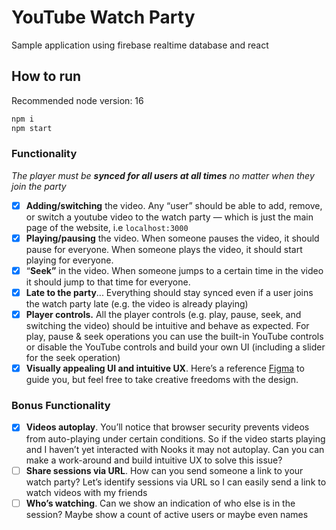 # YouTube Watch Party

Sample application using firebase realtime database and react

## How to run

Recommended node version: 16
```bash
npm i
npm start
```

### Functionality
*The player must be **synced for all users at all times** no matter when they join the party*
- [x] **Adding/switching** the video. Any “user” should be able to add, remove, or switch a youtube video to the watch party — which is just the main page of the website, i.e `localhost:3000`
- [x] **Playing/pausing** the video. When someone pauses the video, it should pause for everyone. When someone plays the video, it should start playing for everyone.
- [x] “**Seek”** in the video. When someone jumps to a certain time in the video it should jump to that time for everyone.
- [x] **Late to the party**... Everything should stay synced even if a user joins the watch party late (e.g. the video is already playing)
- [x] **Player controls.** All the player controls (e.g. play, pause, seek, and switching the video) should be intuitive and behave as expected. For play, pause & seek operations you can use the built-in YouTube controls or disable the YouTube controls and build your own UI (including a slider for the seek operation)
- [x] **Visually appealing UI and intuitive UX**. Here’s a reference [Figma](https://www.figma.com/file/9gTAha5d0rIkwJb5k8wmFb/New-Features?node-id=2442%3A62758) to guide you, but feel free to take creative freedoms with the design.

### Bonus Functionality
- [x] **Videos autoplay**. You’ll notice that browser security prevents videos from auto-playing under certain conditions. So if the video starts playing and I haven’t yet interacted with Nooks it may not autoplay. Can you can make a work-around and build intuitive UX to solve this issue?
- [ ] **Share sessions via URL**. How can you send someone a link to your watch party? Let’s identify sessions via URL so I can easily send a link to watch videos with my friends
- [ ] **Who’s watching**. Can we show an indication of who else is in the session? Maybe show a count of active users or maybe even names
